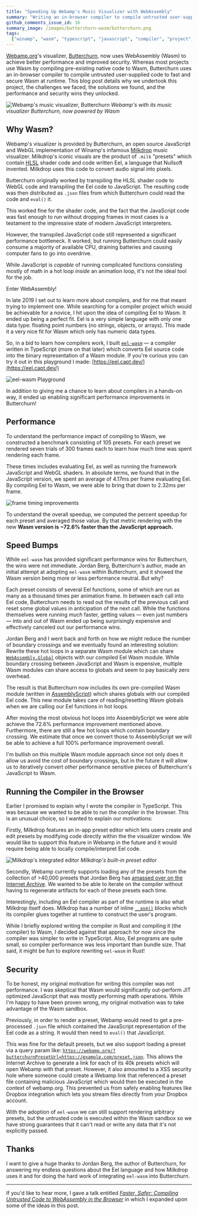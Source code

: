 ```yaml
---
title: "Speeding Up Webamp's Music Visualizer with WebAssembly"
summary: "Writing an in-browser compiler to compile untrusted user-supplied code to fast and secure Wasm at runtime."
github_comments_issue_id: 16
summary_image: /images/butterchurn-wasm/butterchurn.png
tags:
  ["winamp", "wasm", "typescript", "javascript", "compiler", "project", "music"]
---
```


[Webamp.org](http://webamp.org)'s visualizer, [Butterchurn](https://github.com/jberg/butterchurn), now uses WebAssembly (Wasm) to achieve better performance and improved security. Whereas most projects use Wasm by compiling pre-existing native code to Wasm, Butterchurn uses an in-browser compiler to compile untrusted user-supplied code to fast and secure Wasm at runtime. This blog post details why we undertook this project, the challenges we faced, the solutions we found, and the performance and security wins they unlocked.

![Webamp's music visualizer, Butterchurn](/images/butterchurn-wasm/butterchurn.png)
_Webamp's with its music visualizer Butterchurn, now powered by Wasm_

## Why Wasm?

Webamp's visualizer is provided by Butterchurn, an open source JavaScript and WebGL implementation of Winamp's infamous [Milkdrop](https://en.wikipedia.org/wiki/MilkDrop) music visualizer. Milkdrop's iconic visuals are the product of `.milk` "presets" which contain [HLSL](https://en.wikipedia.org/wiki/High-Level_Shading_Language) shader code and code written Eel, a language that Nullsoft invented. Milkdrop uses this code to convert audio signal into pixels.

Butterchurn originally worked by transpiling the HLSL shader code to WebGL code and transpiling the Eel code to JavaScript. The resulting code was then distributed as `.json` files from which Butterchurn could read the code and `eval()` it.

This worked fine for the shader code, and the fact that the JavaScript code was fast enough to run without dropping frames in most cases is a testament to the impressive state of modern JavaScript interpreters.

However, the transpiled JavaScript code still represented a significant performance bottleneck. It worked, but running Butterchurn could easily consume a majority of available CPU, draining batteries and causing computer fans to go into overdrive.

While JavaScript is _capable_ of running complicated functions consisting mostly of math in a hot loop _inside_ an animation loop, it's not the ideal tool for the job.

Enter WebAssembly!

In late 2019 I set out to learn more about compilers, and for me that meant trying to implement one. While searching for a compiler project which would be achievable for a novice, I hit upon the idea of compiling Eel to Wasm. It ended up being a perfect fit. Eel is a very simple language with only one data type: floating point numbers (no strings, objects, or arrays). This made it a very nice fit for Wasm which only has numeric data types.

So, in a bid to learn how compilers work, I built [`eel-wasm`](https://github.com/captbaritone/eel-wasm) — a compiler written in TypeScript (more on that later) which converts Eel source code into the binary representation of a Wasm module. If you're curious you can try it out in this playground I made: [https://eel.capt.dev/](https://eel.capt.dev/)

![eel-wasm Playground](/images/butterchurn-wasm/eel-wasm-playground.png)

In addition to giving me a chance to learn about compilers in a hands-on way, it ended up enabling significant performance improvements in Butterchurn!

## Performance

To understand the performance impact of compiling to Wasm, we constructed a benchmark consisting of 105 presets. For each preset we rendered seven trials of 300 frames each to learn how much time was spent rendering each frame.

These times includes evaluating Eel, as well as running the framework JavaScript and WebGL shaders. In absolute terms, we found that in the JavaScript version, we spent an average of 4.17ms per frame evaluating Eel. By compiling Eel to Wasm, we were able to bring that down to 2.32ms per frame.

![frame timing improvements](/images/butterchurn-wasm/frame-timing.svg)

To understand the overall speedup, we computed the percent speedup for each preset and averaged those value. By that metric rendering with the new **Wasm version is ~72.6% faster than the JavaScript approach.**

## Speed Bumps

While `eel-wasm` has provided significant performance wins for Butterchurn, the wins were not immediate. Jordan Berg, Butterchurn's author, made an initial attempt at adopting `eel-wasm` within Butterchurn, and it showed the Wasm version being more or less performance neutral. But why?

Each preset consists of several Eel functions, some of which are run as many as a thousand times per animation frame. In between each call into Eel code, Butterchurn needs to read out the results of the previous call and reset some global values in anticipation of the next call. While the functions themselves were running _much_ faster, getting values — even just numbers — into and out of Wasm ended up being surprisingly expensive and effectively canceled out our performance wins.

Jordan Berg and I went back and forth on how we might reduce the number of boundary crossings and we eventually found an interesting solution: Rewrite these hot loops in a separate Wasm module which can share [`WebAssembly.Global`](http://webassembly.Global) objects with our compiled Eel Wasm module. While boundary crossing between JavaScript and Wasm is expensive, multiple Wasm modules can share access to globals and seem to pay basically zero overhead.

The result is that Butterchurn now includes its own pre-compiled Wasm module (written in [AssemblyScript](https://www.assemblyscript.org/)) which shares globals with our compiled Eel code. This new module takes care of reading/resetting Wasm globals when we are calling our Eel functions in hot loops.

After moving the most obvious hot loops into AssemblyScript we were able achieve the 72.6% performance improvement mentioned above. Furthermore, there are still a few hot loops which contain boundary crossing. We estimate that once we convert those to AssemblyScript we will be able to achieve a full 100% performance improvement overall.

I'm bullish on this multiple Wasm module approach since not only does it allow us avoid the cost of boundary crossings, but in the future it will allow us to iteratively convert _other_ performance sensitive pieces of Butterchurn's JavaScript to Wasm.

## Running the Compiler in the Browser

Earlier I promised to explain why I wrote the compiler in TypeScript. This was because we wanted to be able to run the compiler in the browser. This is an unusual choice, so I wanted to explain our motivations:

Firstly, Milkdrop features an in-app preset editor which lets users create and edit presets by modifying code directly within the the visualizer window. We would like to support this feature in Webamp in the future and it would require being able to locally compile/interpret Eel code.

![Milkdrop's integrated editor](/images/butterchurn-wasm/milkdrop-editor.png)
_Milkdrop's built-in preset editor_

Secondly, Webamp currently supports loading any of the presets from the collection of >40,000 presets that Jordan Berg has [amassed over on the Internet Archive](https://archive.org/details/milkdrops). We wanted to be able to iterate on the compiler without having to regenerate artifacts for each of these presets each time.

Interestingly, including an Eel compiler as part of the runtime is also what Milkdrop itself does. Milkdrop has a number of inline [`__asm()`](https://docs.microsoft.com/en-us/cpp/assembler/inline/asm?view=msvc-160) blocks which its compiler glues together at runtime to construct the user's program.

While I briefly explored writing the compiler in Rust and compiling it (the compiler) to Wasm, I decided against that approach for now since the compiler was simpler to write in TypeScript. Also, Eel programs are quite small, so compiler performance was less important than bundle size. That said, it might be fun to explore rewriting `eel-wasm` in Rust!

## Security

To be honest, my original motivation for writing this compiler was not performance. I was skeptical that Wasm would significantly out-perform JIT optimized JavaScript that was mostly performing math operations. While I'm happy to have been proven wrong, my original motivation was to take advantage of the Wasm sandbox.

Previously, in order to render a preset, Webamp would need to get a pre-processed `.json` file which contained the JavaScript representation of the Eel code as a string. It would then need to `eval()` that JavaScript.

This was fine for the default presets, but we also support loading a preset via a query param like: [`https://webamp.org/?butterchurnPresetUrl=https://example.com/preset.json`](https://webamp.org/?butterchurnPresetUrl=https://archive.org/cors/md_raron_dark_side_of_the_moon_pink_floyd/md_raron_dark_side_of_the_moon_pink_floyd.json). This allows the Internet Archive to generate a link for each of its 40k presets which will open Webamp with that preset. However, it also amounted to a XSS security hole where someone could create a Webamp link that referenced a preset file containing malicious JavaScript which would then be executed in the context of webamp.org. This prevented us from safely enabling features like Dropbox integration which lets you stream files directly from your Dropbox account.

With the adoption of `eel-wasm` we can still support rendering arbitrary presets, but the untrusted code is executed within the Wasm sandbox so we have strong guarantees that it can't read or write any data that it's not explicitly passed.

## Thanks

I want to give a huge thanks to Jordan Berg, the author of Butterchurn, for answering my endless questions about the Eel language and how Milkdrop uses it and for doing the hard work of integrating `eel-wasm` into Butterchurn.

---

If you'd like to hear more, I gave a talk entitled [_Faster, Safer: Compiling Untrusted Code to WebAssembly in the Browser_](/blog/faster-safer-compiling-untrusted-code-to-web-assembly-in-the-browser) in which I expanded upon some of the ideas in this post.
